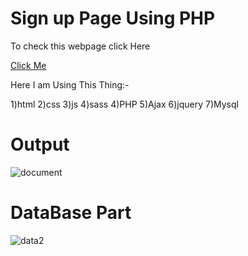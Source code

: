 # Sign up Page Using PHP
To check this webpage click Here

[Click Me](https://akash.twentyfive.link/login.php)

Here I am Using This Thing:-

1)html
2)css 
3)js
4)sass
4)PHP
5)Ajax
6)jquery
7)Mysql

# Output

![document](https://user-images.githubusercontent.com/92563905/193775738-1ac9be42-9b53-460f-8d08-f67d4c03167a.png)


# DataBase Part

![data2](https://user-images.githubusercontent.com/92563905/193777815-386825a6-8cae-49fd-80b0-7fadc6c8f7b8.png)
